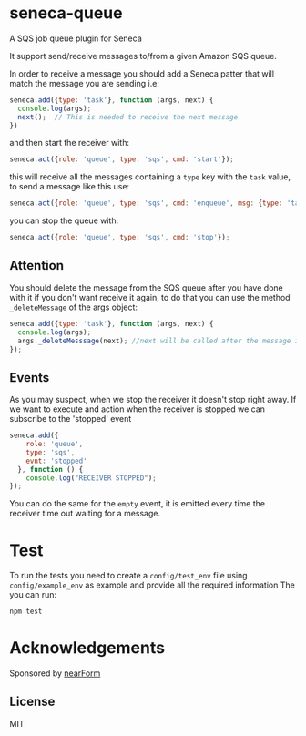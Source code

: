 # seneca-queue

A SQS job queue plugin for Seneca

It support send/receive messages to/from a given Amazon SQS queue.

In order to receive a message you should add a Seneca patter that will match the message you are sending i.e:

  ```js
  seneca.add({type: 'task'}, function (args, next) {
    console.log(args);
    next();  // This is needed to receive the next message
  })
  ```
and then start the receiver with:

  ```js
  seneca.act({role: 'queue', type: 'sqs', cmd: 'start'});
  ```

this will receive all the messages containing a `type` key with the `task` value, to send a message like this use:

  ```js
  seneca.act({role: 'queue', type: 'sqs', cmd: 'enqueue', msg: {type: 'task', number '42'}});
  ```

you can stop the queue with:

  ```js
  seneca.act({role: 'queue', type: 'sqs', cmd: 'stop'});
  ```

## Attention

You should delete the message from the SQS queue after you have done with it if you don't want receive it again, to do that you can use the method `_deleteMessage` of the args object:

  ```js
  seneca.add({type: 'task'}, function (args, next) {
    console.log(args);
    args._deleteMesssage(next); //next will be called after the message is deleted;
  });
  ```

## Events

As you may suspect, when we stop the receiver it doesn't stop right away.
If we want to execute and action when the receiver is stopped we can subscribe to the 'stopped' event

  ```js
  seneca.add({
      role: 'queue',
      type: 'sqs',
      evnt: 'stopped'
    }, function () {
      console.log("RECEIVER STOPPED");
  });
  ```

You can do the same for the `empty` event, it is emitted every time the receiver time out waiting for a message.


# Test

To run the tests you need to create a `config/test_env` file using `config/example_env` as example and provide all the required information
The you can run:

  ```js
  npm test
  ```

# Acknowledgements

Sponsored by [nearForm](http://www.nearform.com/)

##
## License

MIT

